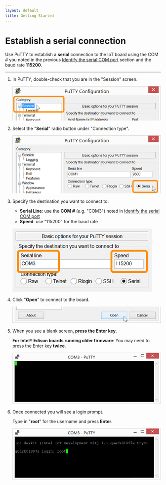 ```yaml
---
layout: default
title: Getting Started
---
```


# Establish a serial connection

Use PuTTY to establish a **serial** connection to the IoT board using the COM # you noted in the previous [Identify the serial COM port](details-identify_com_port.html) section and the baud rate **115200**.

---

1. In PuTTY, double-check that you are in the "Session" screen. 

    ![Session tab in PuTTY](images/putty-session_tab.png)

2. Select the "**Serial**" radio button under "Connection type".

    ![Serial radio button in PuTTY](images/putty-serial_radio_button.png)

3. Specify the destination you want to connect to:

    * **Serial Line**: use the **COM #** (e.g. "COM3") noted in [Identify the serial COM port](details-identify_com_port.html)
    * **Speed**: use "115200" for the baud rate
    
    ![Serial line and speed text fields in PuTTY](images/putty-serial_line_and_speed.png)

4. Click "**Open**" to connect to the board.

    ![Open connection button in PuTTY](images/putty-open_button.png)

5. When you see a blank screen, **press the Enter key**.
 
    **For Intel® Edison boards running older firmware**: You may need to press the Enter key **twice**.

    ![Blank screen in PuTTY after connecting to Intel® Edison](images/putty-blank_screen.png)

6. Once connected you will see a login prompt. 

    Type in "**root**" for the username and press **Enter**.

    ![Login as root user](images/putty-login_as_root.png)
